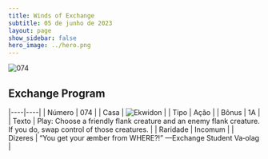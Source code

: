 ```yaml
---
title: Winds of Exchange
subtitle: 05 de junho de 2023
layout: page
show_sidebar: false
hero_image: ../hero.png
---
```


![074](https://mastervault-storage-prod.s3.amazonaws.com/media/card_front/en/600_074_6fa03b1cc904_en.png)


## Exchange Program

|----|----|
| Número | 074 |
| Casa | ![Ekwidon](https://archonarcana.com/images/thumb/3/31/Ekwidon.png/25px-Ekwidon.png "Ekwidon") |
| Tipo | Ação |
| Bônus | 1A |
| Texto | Play: Choose a friendly flank creature and an enemy flank creature. If you do, swap control of those creatures.  |
| Raridade | Incomum |
| Dizeres | “You get your æmber from WHERE?!” —Exchange Student Va‑olag  |
